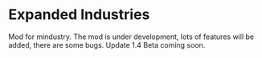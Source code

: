 # Expanded Industries
Mod for mindustry.
The mod is under development, lots of features will be added, there are some bugs.
Update 1.4 Beta coming soon.



